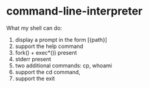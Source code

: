 # command-line-interpreter
What my shell can do: <br/>
1. display a prompt in the form [{path}]
2. support the help command
3. fork() + exec*()) present
4. stderr present
5. two additional commands: cp, whoami
6. support the cd command,
7. support the exit
